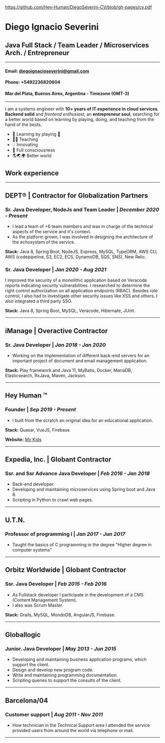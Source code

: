 <https://github.com/Hey-Human/DiegoSeverini-CV/blob/gh-pages/cv.pdf>
# **Diego Ignacio Severini**
## **Java Full Stack / Team Leader / Microservices Arch. / Entrepreneur**
---

#### **Email: diegoignacioseverini@gmail.com**
#### **Phone: +5492236820604**
#### Mar del Plata, Buenos Aires, Argentina - Timezone (GMT-3)
---
I am a systems engineer with **10+ years of IT experience in cloud services**. 
**Backend solid** and *frontend enthusiast*, an **entrepreneur soul**, searching for a better world based on learning by playing, doing, and teaching from the hand of the bests.

* 📗 Learning by playing 🥳
* 👨‍🏫 Teaching
* 💡 Innovating 
* 🧘 Full consciousness 
* 🌎🌏🌍 Better world

## **Work experience**
---
## DEPT® | Contractor for Globalization Partners
### Sr. Java Developer, NodeJs and Team Leader | _December 2020 - Present_
* I lead a team of +6 team members and was in charge of the technical aspects of the service and it's context.
* As the platform grown, I was involved in designing the architecture of the echosystem of the service.

**Stack:** Java 8, Spring Boot, NodeJS, Express, MySQL, TypeORM, AWS CLI, AWS (codepipeline, S3, EC2, ECS, DynamoDB, SQS, SNS), New Relic.

### Sr. Java Developer | _Jan 2020 - Aug 2021_
I improved the security of a monolithic application based on Veracode reports indicating security vulnerabilities. 
I researched to determine the right control authorization on all application endpoints (RBAC). 
Besides role control, I also had to investigate other security issues like XSS and others. 
I also integrated a third party SSO.

**Stack:** Java 8, Spring Boot, MySQL, Veracode, Hibernate, JUnit.

---

## iManage | Overactive Contractor
### Sr. Java Developer | _Jan 2018 - Jan 2020_
- Working on the implementation of different back-end servers for an important project of document and email management application. 

**Stack:** Play framework and Java 11, MyBatis, Docker, MariaDB, Elasticsearch, RxJava, Maven, Jackson.

---

## Hey Human ™
### Founder | _Sep 2019 - Present_

- I built from the scratch an original idea for an educational application. 

**Stack:** Quasar, VueJS, Firebase.

**Website:** [My Kids](https://hey-human.github.io/tres-caras/)

---

## Expedia, Inc. | Globant Contractor
### Ssr. and Ssr Advance Java Developer | _Feb 2016 - Jan 2018_

- Back-end developer.
- Developing and maintaining microservices using Spring boot and Java 8. 
- Scripting in Python to crawl web pages.

---

## U.T.N.
### Professor of programming I | _Jan 2017 - Jun 2017_

- Taught the basics of C programming in the degree "Higher degree in computer systems"

---

## Orbitz Worldwide | Globant Contractor
### Ssr. Java Developer | _Feb 2015 - Feb 2016_

- As Fullstack developer I participate in the development of a CMS (Content Management System). 
- I also was Scrum Master.

**Stack:** Grails, MySQL, MondoDB, AngularJS, Firebase.

---

## Globallogic
### Junior. Java Developer | _May 2013 - Jun 2015_

- Developing and maintaining business application programs, which support the client. 
- Design and develop new program code. 
- Write and maintaining programming documentation. 
- Scripting queries to support the consults of the client.
 
---

## Barcelona/04
### Customer support | _Aug 2011 - Nov 2011_

- How technician in the Technical Support area I attended the service provided users from around the world via telephone or mail.

---

